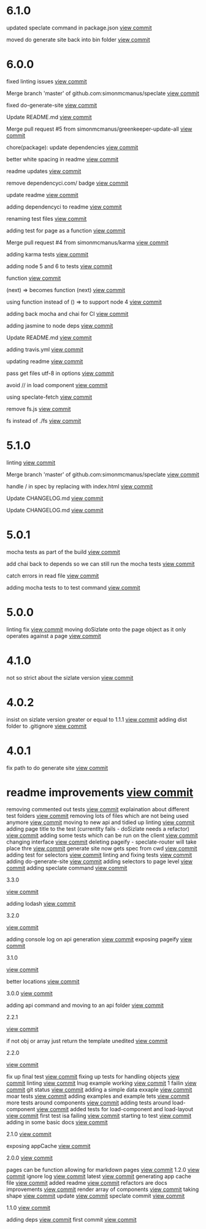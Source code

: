 

# 6.1.0

updated speclate command in package.json [view commit](http://github.com/$3/$4/commit/56a15cbb8fcdc12cbd66435bed1a645b726354d9) 

moved do generate site back into bin folder [view commit](http://github.com/$3/$4/commit/94592b93c8a6b4ed9f18360e8238327d204b6d3c) 

 

# 6.0.0

fixed linting issues [view commit](http://github.com/$3/$4/commit/88742ef3f23bd71567190357b7de40e1d978b46a) 

Merge branch 'master' of github.com:simonmcmanus/speclate [view commit](http://github.com/$3/$4/commit/4a4204fd6b44020a382a6bf018eef0b50b896c4e) 

fixed do-generate-site [view commit](http://github.com/$3/$4/commit/0f27863bdd142c4808d29cf7427cbd13f0834856) 

Update README.md [view commit](http://github.com/$3/$4/commit/32569b959611fbaa0d870361bc80599c6a8075d1) 

Merge pull request #5 from simonmcmanus/greenkeeper-update-all [view commit](http://github.com/$3/$4/commit/b49628ba9ee1cb2c3526a328ee5299b008009b93) 

chore(package): update dependencies [view commit](http://github.com/$3/$4/commit/2e61fe3916dfb4d98f28f83ce198da926a59e735) 

better white spacing in readme [view commit](http://github.com/$3/$4/commit/cf611788c4891c8b151a5f0b12edd9860c6c189b) 

readme updates [view commit](http://github.com/$3/$4/commit/8830882b32ab8ef1a1f2cbb1c7ed705ba32ce6f1) 

remove dependencyci.com/ badge [view commit](http://github.com/$3/$4/commit/ba3e8853200437cf39ff3b15766412ff9ef84d96) 

update readme [view commit](http://github.com/$3/$4/commit/1fd282c26414b1527b6cbf33d6827c0966d48121) 

adding dependencyci to readme [view commit](http://github.com/$3/$4/commit/6601ef9fecc176ef96433c2a51ec2f0b2132514f) 

renaming test files [view commit](http://github.com/$3/$4/commit/27a5fc495b29375b9e5a0a998a3007aa031c3c92) 

adding test for page as a function [view commit](http://github.com/$3/$4/commit/7024bb161bc39706c51051595209ce05e83fce0d) 

Merge pull request #4 from simonmcmanus/karma [view commit](http://github.com/$3/$4/commit/02f50031f11a27ed14dc516935501fba8054c2a1) 

adding karma tests [view commit](http://github.com/$3/$4/commit/294c4e162d35c60b3bd2cb34d3c823f453bd0ad0) 

adding node 5 and 6 to tests [view commit](http://github.com/$3/$4/commit/06229cf5288990aa345d09623c602844df4800df) 

function [view commit](http://github.com/$3/$4/commit/9b10a3fa5e7dfd5a18fb50b34f57a33fb6cae312) 

(next) => becomes function (next) [view commit](http://github.com/$3/$4/commit/5fdd01952907e3afffa4f9df24af6d054b153853) 

using function instead of () => to support node 4 [view commit](http://github.com/$3/$4/commit/b33599a6a68f2072e778ebf4c0e9fee4e33c7b18) 

adding back mocha and chai for CI [view commit](http://github.com/$3/$4/commit/bed2ad3751705077e7af669c57c32e74241d600e) 

adding jasmine to node deps [view commit](http://github.com/$3/$4/commit/669acc8e04dfaabacf267c89f885060dc212904f) 

Update README.md [view commit](http://github.com/$3/$4/commit/0499f7d6b73e5229b5fb417f234598a295365857) 

adding travis.yml [view commit](http://github.com/$3/$4/commit/0bb7d0cc998595556446612f9585c5de512a8669) 

updating readme [view commit](http://github.com/$3/$4/commit/469ef5b08d2ed41f83817970ce8e967507425705) 

pass get files utf-8 in options [view commit](http://github.com/$3/$4/commit/baafeeda47589042ac2538b7bae1e4df0a5fdfac) 

avoid // in load component [view commit](http://github.com/$3/$4/commit/abc3154aaf1c4dfa9c6bdda1d87ef7567ebccb43) 

using speclate-fetch [view commit](http://github.com/$3/$4/commit/02212bda5d504b43318a01fad7ccdae3f0c7aa12) 

remove fs.js [view commit](http://github.com/$3/$4/commit/7826c7caa878617396341e757cdb285f4f137d88) 

fs instead of ./fs [view commit](http://github.com/$3/$4/commit/4436ba63a6ec4352bd6409a5c4557c134278bf16) 

 

# 5.1.0

linting [view commit](http://github.com/$3/$4/commit/2e1e89851714e3ae9eca34ae7913740ce3a00530) 

Merge branch 'master' of github.com:simonmcmanus/speclate [view commit](http://github.com/$3/$4/commit/e7160dfb344ac4b7101ab2c6efb4a163161d8297) 

handle / in spec by replacing with index.html [view commit](http://github.com/$3/$4/commit/1ea42417889fea369b8aef3c7a7bc224b38ab937) 

Update CHANGELOG.md [view commit](http://github.com/$3/$4/commit/36116580f179c2152421844f902d82cca864430f) 

Update CHANGELOG.md [view commit](http://github.com/$3/$4/commit/b14cc772f98a2a9da267a8273eebc1d2ed41b2f3) 

 

# 5.0.1

mocha tests as part of the build [view commit](http://github.com/$3/$4/commit/7bc236f59518e918d32becd6df52c4e8ea6428ae) 

add chai back to depends so we can still run the mocha tests [view commit](http://github.com/$3/$4/commit/99bae69ad1158bcc9168811b59ed4d08c22981b4) 

catch errors in read file [view commit](http://github.com/$3/$4/commit/127238a903b4d4ae145ad5265870f56db42de13b) 

adding mocha tests to to test command [view commit](http://github.com/$3/$4/commit/ab77e4beea097f98679c1c6f722dbd0dde7ddc61) 

 

# 5.0.0

linting fix [view commit](http://github.com/$3/$4/commit/0c97de48fc917ede792e16ecd642665fe326e2b1)
moving doSizlate onto the page object as it only operates against a page [view commit](http://github.com/$3/$4/commit/e80003c38f03b1c273f827be01c125572687b343)


 # 4.1.0 
 
 not so strict about the sizlate version [view commit](http://github.com/$3/$4/commit/427d53d2c77549a46b7bbfcd4804c4aa50da2e8b) 
 
 
 # 4.0.2 
 
 insist on sizlate version greater or equal to 1.1.1 [view commit](http://github.com/$3/$4/commit/7f00cac51347712c1c52fdc32253bce24b43b5ef) 
 adding dist folder to .gitignore [view commit](http://github.com/$3/$4/commit/ac0effecfb6ae85b76612305e7c3c5947cd123ec) 
 
 # 4.0.1 
 fix path to do generate site [view commit](http://github.com/$3/$4/commit/49be6c487cefaf5cb4acf1eab35b24900a723bab) 
 # readme improvements [view commit](http://github.com/$3/$4/commit/dd3c4cc070b4f700fff818b2c282e6f8fa9331a1) 
 removing commented out tests [view commit](http://github.com/$3/$4/commit/3f1e474154e25263ab6753ba5793641853e81d31) explaination about different test folders [view commit](http://github.com/$3/$4/commit/cb4b635ae23e4d8942f0762325db4641b716184f) 
 removing lots of files which are not being used anymore [view commit](http://github.com/$3/$4/commit/06b7a3ddadc557d7bf36a66c6f9f269966d41e58) 
 moving to new api and tidied up linting [view commit](http://github.com/$3/$4/commit/396eeeb6050a8e61a5c4aa7bf20a783f8fe45c7d) 
 adding page title to the test (currentlty fails - doSizlate needs a refactor) [view commit](http://github.com/$3/$4/commit/7164107df2cc4ad43ee5c212a053a05fcd8a8bd7) 
 adding some tests which can be run on the client [view commit](http://github.com/$3/$4/commit/7d36d3ef2dd56aac2f8e4a0ce3cf122c0836b634) 
 changing interface [view commit](http://github.com/$3/$4/commit/10cb0ca0c80731d4094d403e3eadb768f931096f) 
 deleting pageify - speclate-router will take place thre [view commit](http://github.com/$3/$4/commit/86154e2c5a697bba3fcace2d4e82ff851b524ce7) 
 generate site now gets spec from cwd [view commit](http://github.com/$3/$4/commit/1eaabfa9a4fc3e93ea4dd3ce6fc3a674b47e0617) adding test for selectors [view commit](http://github.com/$3/$4/commit/6c7570028dc0ed456d59a5c79f743e24d46269f9) 
 linting and fixing tests [view commit](http://github.com/$3/$4/commit/96c46770a499392edfa1f0fb08e1a55c922414ab) 
 adding do-generate-site [view commit](http://github.com/$3/$4/commit/907e86e425f8cc0a69a6e483693ec4b543fad4f0) 
 adding selectors to page level [view commit](http://github.com/$3/$4/commit/a69cacf2cbc6f627f4abb24c174dc1c2b381a568) adding speclate command [view commit](http://github.com/$3/$4/commit/abe5fc8a6aa754b85a4d672181d776ea28f13dc1) 
 
 3.3.0 
 
 [view commit](http://github.com/$3/$4/commit/7abbdc59374da75967655d7a938469796758007a) 
 
 adding lodash [view commit](http://github.com/$3/$4/commit/a583f0eb2d15ed2d9226d46aa802730a9de08781) 
 
 3.2.0 
 
 [view commit](http://github.com/$3/$4/commit/9352483bf19214780d7341ea8089ceb83faed2d0) 
 
 adding console log on api generation [view commit](http://github.com/$3/$4/commit/0f5a68d7941bf903ed50e297f398ef92b60a2238)
 exposing pageify [view commit](http://github.com/$3/$4/commit/f1a841316a87519bbbef2872056a1a403aae5d8c) 
 
 3.1.0 
 
 [view commit](http://github.com/$3/$4/commit/43928455ef2e920dbfa86f7a042cee9a7ec23fe0) 
 
 better locations [view commit](http://github.com/$3/$4/commit/8fdefc0cfb71900eb5bbec17c3481bd81db73319) 
 
 3.0.0 [view commit](http://github.com/$3/$4/commit/fcde8eb6817c354812971649b3c68f9cf553dd45) 
 
 adding api command and moving to an api folder [view commit](http://github.com/$3/$4/commit/9a89db3a501e99698a79b889c7023688cb93d887) 
 
 2.2.1 
 
 [view commit](http://github.com/$3/$4/commit/ff3d0feb5c66eace5dc037b50d4d9205b58bad87)
 
 if not obj or array just return the template unedited [view commit](http://github.com/$3/$4/commit/22876497b762a72c34da3e762cc137463a10f80c) 
 
 2.2.0 
 
 [view commit](http://github.com/$3/$4/commit/62de706157864f260224260d97bb4e0305ec7cf4) 
 
 fix up final test [view commit](http://github.com/$3/$4/commit/e7824d28bcc4a025bceb5eae873f61698a6a0da4) 
 fixing up tests for handling objects [view commit](http://github.com/$3/$4/commit/814d0b17aaf8d4c881995a6fb69f48e70d056b7f) linting [view commit](http://github.com/$3/$4/commit/ea49b7b04209089328ef2d7bd5b093f5008da9c2) 
 lnug example working [view commit](http://github.com/$3/$4/commit/430262dbb68f99afd0f355d6b77536bceeb7b6a1) 
 1 failin [view commit](http://github.com/$3/$4/commit/b3623af97c0a37c50676ba78587d8927c2a697ad) git status [view commit](http://github.com/$3/$4/commit/9f12d70598c3c211b9417aecad8e64adb0c069ae) 
 adding a simple data exxaple [view commit](http://github.com/$3/$4/commit/21ab93249c7ffcf26b7826c106992a9fd8878e31) 
 moar tests [view commit](http://github.com/$3/$4/commit/8a80f5569d11378890922c7b91cac35fb24a3763) 
 adding examples and example tets [view commit](http://github.com/$3/$4/commit/c94b160c91bdae862fa56e27120d3fc2a88c1f76) 
 more tests around components [view commit](http://github.com/$3/$4/commit/78274f5f5477f1c69a5f3ba4ed0845b4817d9dff) 
 adding tests around load-component [view commit](http://github.com/$3/$4/commit/3e7ead2c7a4434964ed91f0d7a06de71c44dd077) added tests for load-component and load-layout [view commit](http://github.com/$3/$4/commit/d7b81ea0d6f9b011bfb9133269c30b9d75aaec2f) 
 first test isa failing [view commit](http://github.com/$3/$4/commit/f8a3b5171f241ba0aae616451fee0ebdd7786f59) 
 starting to test [view commit](http://github.com/$3/$4/commit/e42645f022d0a0d3c82c578a1f0cf7867abc4ee7) 
 adding in some basic docs [view commit](http://github.com/$3/$4/commit/1f342964a08432d3b35dd89530ca538bd2bb00f2) 
 
 2.1.0 [view commit](http://github.com/$3/$4/commit/d31e635d3a1dab4a90bc11fc7578daa14f730fa3) 
 
 exposing appCache [view commit](http://github.com/$3/$4/commit/9aa935adc1a49c2059201b137d799b8945993f7c) 
 
 2.0.0 [view commit](http://github.com/$3/$4/commit/d9958e21400c513293b063352ecdba12199515c5) 
 
 pages can be function allowing for markdown pages [view commit](http://github.com/$3/$4/commit/8d5a183eff9a801213d24ccaa1496b41da8d08c6) 
 1.2.0 [view commit](http://github.com/$3/$4/commit/9d134b4d27abb831725f8db14932aa6ddb2095d0) 
 ignore log [view commit](http://github.com/$3/$4/commit/1bb2bb2a3b319c13bdfb11a248d54bdd5839da1c) 
 latest [view commit](http://github.com/$3/$4/commit/da78a35a2d58e7938f89f3e4fe8e61fefa308685) 
 generating app cache file [view commit](http://github.com/$3/$4/commit/802b15e9748082e3e017d6286a650534074d620f) 
 added readme [view commit](http://github.com/$3/$4/commit/d52d2b2a804fdfa9bfdf273b3defc9e2a87bd4eb) 
 refactors are docs improvements [view commit](http://github.com/$3/$4/commit/3b4595a864f0a5584ad1666cbf115d1fe7c1da54) render array of components [view commit](http://github.com/$3/$4/commit/a9cd39d5cc8e85415f3dcaa7c786c86dd417391d) 
 taking shape [view commit](http://github.com/$3/$4/commit/9ff315dd107702502f3a75e946c530aed2bb3a39) 
 update [view commit](http://github.com/$3/$4/commit/a58c40ee60d36ea8416d8a8c8a7a2ae82b4872ad) 
 speclate commit [view commit](http://github.com/$3/$4/commit/108be9d84de5a56a5023394eabfc5c23417b2730) 
 
 1.1.0 [view commit](http://github.com/$3/$4/commit/443be4f70766962e3043a41461e057c537feed4c)
 
 adding deps [view commit](http://github.com/$3/$4/commit/21bea07fc03e3ada58dfb7ea0931823a752b71a9) 
 first commit [view commit](http://github.com/$3/$4/commit/58984b0d99ede0000fa3acd896afe124181b2089)
